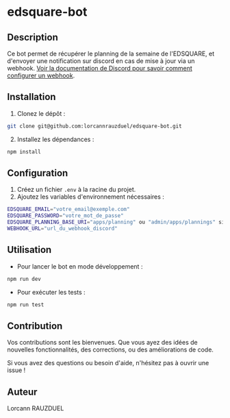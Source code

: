 # edsquare-bot

## Description

Ce bot permet de récupérer le planning de la semaine de l'EDSQUARE, et d'envoyer une notification sur discord en cas de mise à jour via un webhook. [Voir la documentation de Discord pour savoir comment configurer un webhook](https://support.discord.com/hc/en-us/articles/228383668-Intro-to-Webhooks).

## Installation

1. Clonez le dépôt :

```bash
git clone git@github.com:lorcannrauzduel/edsquare-bot.git
```

2. Installez les dépendances :

```bash
npm install
```

## Configuration

1. Créez un fichier `.env` à la racine du projet.
2. Ajoutez les variables d'environnement nécessaires :

```bash
EDSQUARE_EMAIL="votre_email@exemple.com"
EDSQUARE_PASSWORD="votre_mot_de_passe"
EDSQUARE_PLANNING_BASE_URI="apps/planning" ou "admin/apps/plannings" si vous êtes admin
WEBHOOK_URL="url_du_webhook_discord"
```

## Utilisation

- Pour lancer le bot en mode développement :

```bash
npm run dev
```

- Pour exécuter les tests :

```bash
npm run test
```

## Contribution

Vos contributions sont les bienvenues. Que vous ayez des idées de nouvelles fonctionnalités, des corrections, ou des améliorations de code.

Si vous avez des questions ou besoin d'aide, n'hésitez pas à ouvrir une issue !

## Auteur

Lorcann RAUZDUEL

